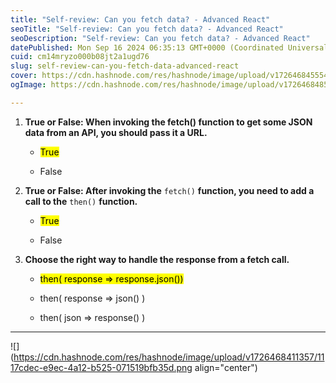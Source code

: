 ```yaml
---
title: "Self-review: Can you fetch data? - Advanced React"
seoTitle: "Self-review: Can you fetch data? - Advanced React"
seoDescription: "Self-review: Can you fetch data? - Advanced React"
datePublished: Mon Sep 16 2024 06:35:13 GMT+0000 (Coordinated Universal Time)
cuid: cm14mryzo000b08jt2a1ugd76
slug: self-review-can-you-fetch-data-advanced-react
cover: https://cdn.hashnode.com/res/hashnode/image/upload/v1726468455540/fd58bc22-9055-4673-8980-43e5e07398e2.jpeg
ogImage: https://cdn.hashnode.com/res/hashnode/image/upload/v1726468485060/b4781cb0-dfc0-4163-a4d7-23ebb58168d4.jpeg

---
```


1. **True or False: When invoking the fetch() function to get some JSON data from an API, you should pass it a URL.**
    
    * <mark>True</mark>
        
    * False
        
2. **True or False: After invoking the** `fetch()` **function, you need to add a call to the** `then()` **function.**
    
    * <mark>True</mark>
        
    * False
        
3. **Choose the right way to handle the response from a fetch call.**
    
    * <mark>then( response =&gt; response.json())</mark>
        
    * then( response =&gt; json() )
        
    * then( json =&gt; response() )
        

---

![](https://cdn.hashnode.com/res/hashnode/image/upload/v1726468411357/1117cdec-e9ec-4a12-b525-071519bfb35d.png align="center")